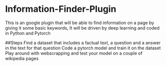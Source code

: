 # Information-Finder-Plugin
This is an google plugin that will be able to find information on a page by giving it some basic keywords, It will be driven by deep learning and coded in Python and Pytorch

##Steps
Find a dataset that includes a factual text, a question and a answer in the text for that question
Code a pytorch model and train it on the dataset
Play around with webscrapping and test your model on a couple of wikipedia pages
